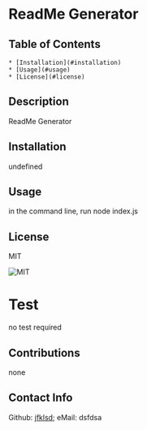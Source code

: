 # ReadMe Generator

  ## Table of Contents
    * [Installation](#installation)
    * [Usage](#usage)
    * [License](#license)

  ## Description
  ReadMe Generator

  ## Installation
  undefined

  ## Usage
  in the command line, run node index.js

  ## License
  MIT

  ![MIT](https://img.shields.io/badge/license-MIT-blue)

  # Test
  no test required

  ## Contributions
  none

  ## Contact Info
  Github: [jfklsd;](https://github.com/jfklsd;/)
  eMail: dsfdsa